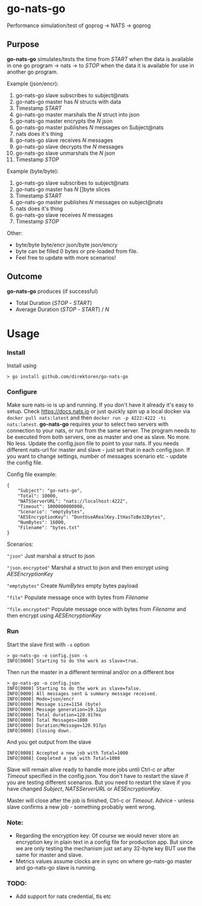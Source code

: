 # go-nats-go
Performance simulation/test of goprog -> NATS -> goprog

## Purpose ##
**go-nats-go** simulates/tests the time from *START* when the data is available in one go program -> nats -> to *STOP* when the data it is available for use in another go program.

Example (json/encr):

1. go-nats-go slave subscribes to subject@nats
2. go-nats-go master has *N* structs with data
3. Timestamp *START*
4. go-nats-go master marshals the *N* struct into json
5. go-nats-go master encrypts the *N* json
6. go-nats-go master publishes *N* messages on Subject@nats
7. nats does it's thing
8. go-nats-go slave receives *N* messages
9. go-nats-go slave decrypts the *N* messages
10. go-nats-go slave unmarshals the *N* json
11. Timestamp *STOP*
 
Example (byte/byte):

1. go-nats-go slave subscribes to subject@nats
2. go-nats-go master has *N* []byte slices
3. Timestamp *START*
4. go-nats-go master publishes *N* messages on subject@nats
5. nats does it's thing
6. go-nats-go slave receives *N* messages
7. Timestamp *STOP*

Other:
- byte/byte byte/encr json/byte json/encry
- byte can be filled 0 bytes or pre-loaded from file.
- Feel free to update with more scenarios!

## Outcome ##

**go-nats-go** produces (if successful)
- Total Duration (*STOP* - *START*)
- Average Duration (*STOP* - *START*) / *N*

# Usage

### Install ###
Install using

```
> go install github.com/direktoren/go-nats-go
```

### Configure ###
Make sure nats-io is up and running. If you don't have it already it's easy to setup. Check https://docs.nats.io or just quickly spin up a local docker via `docker pull nats:latest` and then `docker run -p 4222:4222 -ti nats:latest`. **go-nats-go** requires your to select two servers with connection to your nats, or run from the same server. The program needs to be executed from both servers, one as master and one as slave. No more. No less. Update the config.json file to point to your nats. If you needs different nats-url for master and slave - just set that in each config.json. If you want to change settings, number of messages scenario etc - update the config file.

Config file example:

```
{
    "Subject": "go-nats-go", 
    "Total": 10000,
    "NATSServerURL": "nats://localhost:4222",  
    "Timeout": 1000000000000,
    "Scenario": "emptybytes",
    "AESEncryptionKey": "DontUseARealKey.ItHasToBe32Bytes",
    "NumBytes": 16000,
    "Filename": "bytes.txt"
}
```

Scenarios:

`"json"`
Just marshal a struct to json

`"json.encrypted"`
Marshal a struct to json and then encrypt using *AESEncryptionKey*

`"emptybytes"`
Create *NumBytes* empty bytes payload

`"file"`
Populate message once with bytes from *Filename* 

`"file.encrypted"`
Populate message once with bytes from *Filename* and then encrypt using *AESEncryptionKey*

### Run ###
Start the slave first with `-s` option

```
> go-nats-go -o config.json -s
INFO[0000] Starting to do the work as slave=true.
```

Then run the master in a different terminal and/or on a different box

```
> go-nats-go -o config.json
INFO[0000] Starting to do the work as slave=false.
INFO[0000] All messages sent & summary message received.
INFO[0000] Mode=json/encr
INFO[0000] Message size=1154 (byte)
INFO[0000] Message generation=19.12µs
INFO[0000] Total duration=120.917ms
INFO[0000] Total Messages=1000
INFO[0000] Duration/Message=120.917µs
INFO[0000] Closing down.
```

And you get output from the slave

```
INFO[0008] Accepted a new job with Total=1000
INFO[0008] Completed a job with Total=1000
```

Slave will remain alive ready to handle more jobs until Ctrl-c or after *Timeout* specified in the config.json. You don't have to restart the slave if you are testing different scenarios. But you need to restart the slave if you have changed *Subject*, *NATSServerURL* or *AESEncryptionKey*.

Master will close after the job is finished, Ctrl-c or *Timeout*. Advice - unless slave confirms a new job - something probably went wrong.

### Note: ####
 - Regarding the encryption key: Of course we would never store an encryption key in plain text in a config file for production app. But since we are only testing the mechanism just set any 32-byte key BUT use the same for master and slave.
 - Metrics values assume clocks are in sync on where go-nats-go master and go-nats-go slave is running.

### TODO: ###
- Add support for nats credential, tls etc
